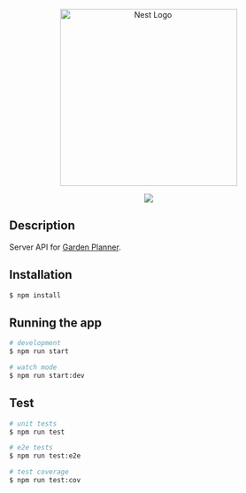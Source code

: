 <p align="center">
  <img src="https://user-images.githubusercontent.com/1388138/163386292-72701edb-e8ae-4211-b2e2-8ebd4e144b96.png" width="320" alt="Nest Logo" />
</p>

<p align=center>
  <a href="https://github.com/KaneFreeman/garden-planner-api/actions/workflows/build.yml"><img src="https://github.com/KaneFreeman/garden-planner-api/actions/workflows/build.yml/badge.svg?branch=main" /></a>
</p>

## Description

Server API for [Garden Planner](https://github.com/KaneFreeman/garden-planner).

## Installation

```bash
$ npm install
```

## Running the app

```bash
# development
$ npm run start

# watch mode
$ npm run start:dev
```

## Test

```bash
# unit tests
$ npm run test

# e2e tests
$ npm run test:e2e

# test coverage
$ npm run test:cov
```
